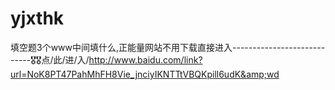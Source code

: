 # yjxthk
填空题3个www中间填什么,正能量网站不用下载直接进入----------------------------🎖🎖点/此/进/入/http://www.baidu.com/link?url=NoK8PT47PahMhFH8Vie_jnciyIKNTTtVBQKpill6udK&amp;wd
